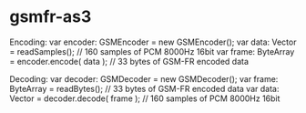 gsmfr-as3
=========

Encoding:
	var encoder: GSMEncoder = new GSMEncoder();
	var data: Vector<int> = readSamples(); // 160 samples of PCM 8000Hz 16bit
	var frame: ByteArray = encoder.encode( data ); // 33 bytes of GSM-FR encoded data

Decoding:
	var decoder: GSMDecoder = new GSMDecoder();
	var frame: ByteArray = readBytes(); // 33 bytes of GSM-FR encoded data
	var data: Vector<int> = decoder.decode( frame ); // 160 samples of PCM 8000Hz 16bit